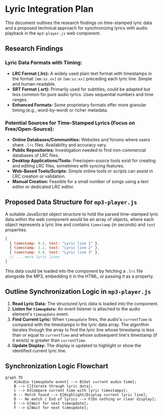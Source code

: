 # Lyric Integration Plan

This document outlines the research findings on time-stamped lyric data and a proposed technical approach for synchronizing lyrics with audio playback in the `mp3-player.js` web component.

## Research Findings

### Lyric Data Formats with Timing:

*   **LRC Format (.lrc):** A widely used plain text format with timestamps in the format `[mm:ss.xx]` or `[mm:ss:xx]` preceding each lyric line. Simple and human-readable.
*   **SRT Format (.srt):** Primarily used for subtitles, could be adapted but less common for pure audio lyrics. Uses sequential numbers and time ranges.
*   **Enhanced Formats:** Some proprietary formats offer more granular timing (e.g., word-by-word) or richer metadata.

### Potential Sources for Time-Stamped Lyrics (Focus on Free/Open-Source):

*   **Online Databases/Communities:** Websites and forums where users share `.lrc` files. Availability and accuracy vary.
*   **Public Repositories:** Investigation needed to find non-commercial databases of LRC files.
*   **Desktop Applications/Tools:** Free/open-source tools exist for creating and editing LRC files, sometimes with syncing features.
*   **Web-Based Tools/Scripts:** Simple online tools or scripts can assist in LRC creation or validation.
*   **Manual Creation:** Feasible for a small number of songs using a text editor or dedicated LRC editor.

## Proposed Data Structure for `mp3-player.js`

A suitable JavaScript object structure to hold the parsed time-stamped lyric data within the web component would be an array of objects, where each object represents a lyric line and contains `timestamp` (in seconds) and `text` properties.

```javascript
[
  { timestamp: 0.5, text: "Lyric line 1" },
  { timestamp: 3.2, text: "Lyric line 2" },
  { timestamp: 6.8, text: "Lyric line 3" },
  // ... more lyric lines
]
```

This data could be loaded into the component by fetching a `.lrc` file alongside the MP3, embedding it in the HTML, or passing it as a property.

## Outline Synchronization Logic in `mp3-player.js`

1.  **Read Lyric Data:** The structured lyric data is loaded into the component.
2.  **Listen for `timeupdate`:** An event listener is attached to the audio element's `timeupdate` event.
3.  **Find Current Lyric:** When `timeupdate` fires, the audio's `currentTime` is compared with the timestamps in the lyric data array. The algorithm iterates through the array to find the lyric line whose timestamp is less than or equal to `currentTime` and whose subsequent line's timestamp (if it exists) is greater than `currentTime`.
4.  **Update Display:** The display is updated to highlight or show the identified current lyric line.

## Synchronization Logic Flowchart

```mermaid
graph TD
    A[Audio timeupdate event] --> B{Get current audio time};
    B --> C[Iterate through lyric data];
    C --> D{Compare current time with lyric timestamps};
    D -- Match found --> E[Highlight/Display current lyric line];
    D -- No match / End of lyrics --> F[Do nothing or clear display];
    E --> G[Wait for next timeupdate];
    F --> G[Wait for next timeupdate];
